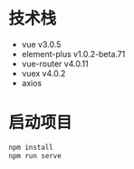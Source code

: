 # 技术栈
- vue v3.0.5
- element-plus v1.0.2-beta.71
- vue-router v4.0.11
- vuex v4.0.2
- axios
# 启动项目
```sh
npm install
npm run serve
```
